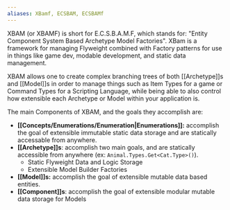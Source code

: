 ```yaml
---
aliases: XBamf, ECSBAM, ECSBAMf
---
```

XBAM (or XBAMF) is short for E.C.S.B.A.M.F, which stands for: "Entity Component System Based Archetype Model Factories". XBam is a framework for managing Flyweight combined with Factory patterns for use in things like game dev, modable development, and static data management.

XBAM allows one to create complex branching trees of both [[Archetype]]s and [[Model]]s in order to manage things such as Item Types for a game or Command Types for a Scripting Language, while being able to also control how extensible each Archetype or Model within your application is.

The main Components of XBAM, and the goals they accomplish are:
- **[[Concepts/Enumerations/Enumeration|Enumerations]]:** accomplish the goal of extensible immutable static data storage and are statically accessable from anywhere.
- **[[Archetype]]s**: accomplish two main goals, and are statically accessible from anywhere (ex: `Animal.Types.Get<Cat.Type>()`). 
   - Static Flyweight Data and Logic Storage
   - Extensible Model Builder Factories
- **[[Model]]s:** accomplish the goal of extensible mutable data based entities.
- **[[Component]]s**: accomplish the goal of extensible modular mutable data storage for Models